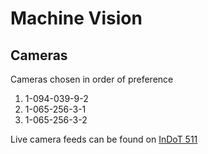 # Machine Vision

## Cameras
Cameras chosen in order of preference

1. 1-094-039-9-2
2. 1-065-256-3-1
3. 1-065-256-3-2

Live camera feeds can be found on [InDoT 511](https://511in.org)


